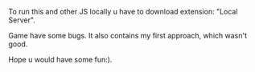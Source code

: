 To run this and other JS locally u have to download extension: "Local Server".


Game have some bugs.
It also contains my first approach, which wasn't good.

Hope u would have some fun:).